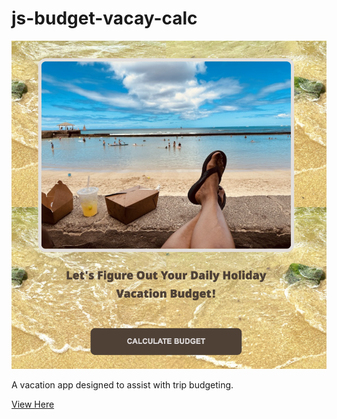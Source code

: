 # js-budget-vacay-calc

![alt-text-here](img/vacay-snapshot.png)


A vacation app designed to assist with trip budgeting.

<a href="https://lee77carter.github.io/js-budget-vacay-calc/">View Here</a>  

